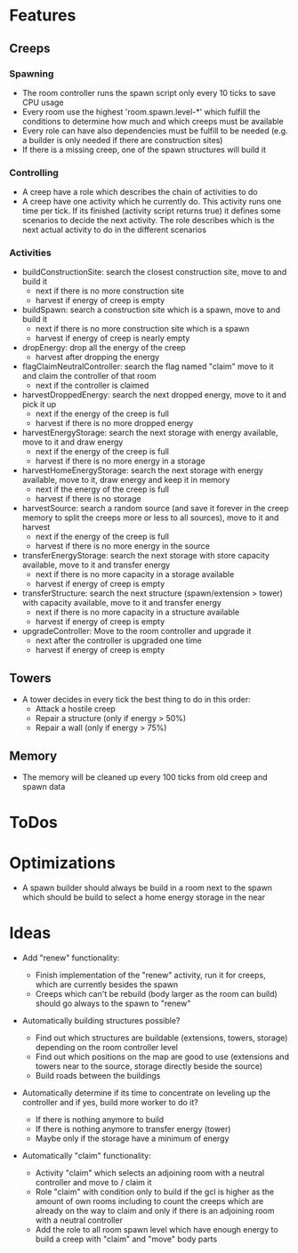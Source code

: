 # Features

## Creeps

### Spawning

- The room controller runs the spawn script only every 10 ticks to save
  CPU usage
- Every room use the highest 'room.spawn.level-*' which fulfill the
  conditions to determine how much and which creeps must be available
- Every role can have also dependencies must be fulfill to be
  needed (e.g. a builder is only needed if there are construction sites)
- If there is a missing creep, one of the spawn structures will build it

### Controlling

- A creep have a role which describes the chain of activities to do
- A creep have one activity which he currently do. This activity runs
  one time per tick. If its finished (activity script returns true) it
  defines some scenarios to decide the next activity. The role describes 
  which is the next actual activity to do in the different scenarios
  
### Activities

- buildConstructionSite: search the closest construction site, move to 
  and build it
  - next if there is no more construction site
  - harvest if energy of creep is empty
- buildSpawn: search a construction site which is a spawn, move to and 
  build it
  - next if there is no more construction site which is a spawn
  - harvest if energy of creep is nearly empty
- dropEnergy: drop all the energy of the creep
  - harvest after dropping the energy
- flagClaimNeutralController: search the flag named "claim" move to it
  and claim the controller of that room
  - next if the controller is claimed
- harvestDroppedEnergy: search the next dropped energy, move to it and 
  pick it up
  - next if the energy of the creep is full
  - harvest if there is no more dropped energy
- harvestEnergyStorage: search the next storage with energy available,
  move to it and draw energy
  - next if the energy of the creep is full
  - harvest if there is no more energy in a storage
- harvestHomeEnergyStorage: search the next storage with energy available,
  move to it, draw energy and keep it in memory
  - next if the energy of the creep is full
  - harvest if there is no storage
- harvestSource: search a random source (and save it forever in the 
  creep memory to split the creeps more or less to all sources), move to 
  it and harvest 
  - next if the energy of the creep is full
  - harvest if there is no more energy in the source
- transferEnergyStorage: search the next storage with store capacity 
  available, move to it and transfer energy 
  - next if there is no more capacity in a storage available
  - harvest if energy of creep is empty
- transferStructure: search the next structure (spawn/extension > tower) 
  with capacity available, move to it and transfer energy 
  - next if there is no more capacity in a structure available
  - harvest if energy of creep is empty
- upgradeController: Move to the room controller and upgrade it
  - next after the controller is upgraded one time
  - harvest if energy of creep is empty
  
## Towers

- A tower decides in every tick the best thing to do in this order:
  - Attack a hostile creep
  - Repair a structure (only if energy > 50%)
  - Repair a wall (only if energy > 75%)
  
## Memory

- The memory will be cleaned up every 100 ticks from old creep and spawn
  data

# ToDos



# Optimizations

- A spawn builder should always be build in a room next to the spawn 
  which should be build to select a home energy storage in the near

# Ideas

- Add "renew" functionality:
  - Finish implementation of the "renew" activity, run it for creeps, 
    which are currently besides the spawn
  - Creeps which can't be rebuild (body larger as the room can build)
    should go always to the spawn to "renew" 

- Automatically building structures possible?
  - Find out which structures are buildable (extensions, towers, 
    storage) depending on the room controller level
  - Find out which positions on the map are good to use (extensions and
    towers near to the source, storage directly beside the source)
  - Build roads between the buildings

- Automatically determine if its time to concentrate on leveling up the 
  controller and if yes, build more worker to do it?
  - If there is nothing anymore to build
  - If there is nothing anymore to transfer energy (tower)
  - Maybe only if the storage have a minimum of energy
  
- Automatically "claim" functionality:
  - Activity "claim" which selects an adjoining room with a neutral
    controller and move to / claim it
  - Role "claim" with condition only to build if the gcl is higher as
    the amount of own rooms including to count the creeps which are
    already on the way to claim and only if there is an adjoining room
    with a neutral controller
  - Add the role to all room spawn level which have enough energy to
    build a creep with "claim" and "move" body parts
